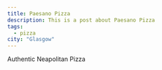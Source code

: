 ```yaml
---
title: Paesano Pizza
description: This is a post about Paesano Pizza
tags:
  - pizza
city: "Glasgow"
---
```

Authentic Neapolitan Pizza
